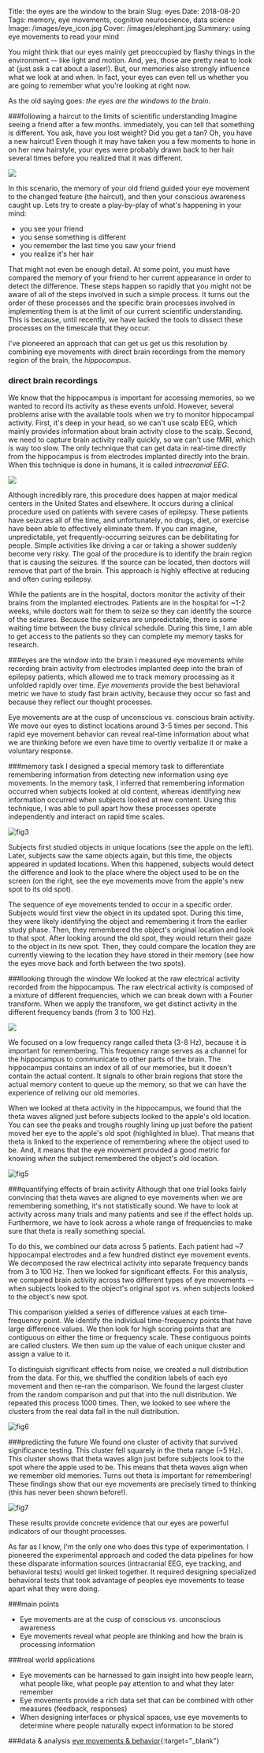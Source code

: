 Title: the eyes are the window to the brain
Slug: eyes
Date: 2018-08-20
Tags: memory, eye movements, cognitive neuroscience, data science
Image: /images/eye_icon.jpg
Cover: /images/elephant.jpg
Summary: using eye movements to read your mind
<!-- our eyes reveal our inner thoughts, before we're even aware of them. -->

You might think that our eyes mainly get preoccupied by flashy things in the environment -- like light and motion. And, yes, those are pretty neat to look at (just ask a cat about a laser!). But, our memories also strongly influence what we look at and when. In fact, your eyes can even tell us whether you are going to remember what you're looking at right now.

As the old saying goes: *the eyes are the windows to the brain*.

###following a haircut to the limits of scientific understanding
Imagine seeing a friend after a few months. immediately, you can tell that something is different. You ask, have you lost weight? Did you get a tan? Oh, you have a new haircut! Even though it may have taken you a few moments to hone in on her new hairstyle, your eyes were probably drawn back to her hair several times before you realized that it was different.

<div class="center_pic50">
<img class="icon" src='/images/haircut.png'>
</div>

In this scenario, the memory of your old friend guided your eye movement to the changed feature (the haircut), and then your conscious awareness caught up. Lets try to create a play-by-play of what's happening in your mind:
* you see your friend
* you sense something is different
* you remember the last time you saw your friend
* you realize it's her hair

That might not even be enough detail. At some point, you must have compared the memory of your friend to her current appearance in order to detect the difference. These steps happen so rapidly that you might not be aware of all of the steps involved in such a simple process. It turns out the order of these processes and the specific brain processes involved in implementing them is at the limit of our current scientific understanding. This is because, until recently, we have lacked the tools to dissect these processes on the timescale that they occur.

I've pioneered an approach that can get us get us this resolution by combining eye movements with direct brain recordings from the memory region of the brain, the *hippocampus*.

### direct brain recordings
We know that the hippocampus is important for accessing memories, so we wanted to record its activity as these events unfold. However, several problems arise with the available tools when we try to monitor hippocampal activity. First, it's deep in your head, so we can't use scalp EEG, which mainly provides information about brain activity close to the scalp. Second, we need to capture brain activity really quickly, so we can't use fMRI, which is way too slow. The only technique that can get data in real-time directly from the hippocampus is from electrodes implanted directly into the brain. When this technique is done in humans, it is called *intracranial EEG*.

<div class="center_pic50">
<img class="icon" src='/images/hpc_electrode.png'>
</div>

Although incredibly rare, this procedure does happen at major medical centers in the United States and elsewhere. It occurs during a clinical procedure used on patients with severe cases of epilepsy. These patients have seizures all of the time, and unfortunately, no drugs, diet, or exercise have been able to effectively eliminate them. If you can imagine, unpredictable, yet frequently-occurring seizures can be debilitating for people. Simple activities like driving a car or taking a shower suddenly become very risky. The goal of the procedure is to identify the brain region that is causing the seizures. If the source can be located, then doctors will remove that part of the brain. This approach is highly effective at reducing and often curing epilepsy.

While the patients are in the hospital, doctors monitor the activity of their brains from the implanted electrodes. Patients are in the hospital for ~1-2 weeks, while doctors wait for them to seize so they can identify the source of the seizures. Because the seizures are unpredictable, there is some waiting time between the busy clinical schedule. During this time, I am able to get access to the patients so they can complete my memory tasks for research.

###eyes are the window into the brain
I measured eye movements while recording brain activity from electrodes implanted deep into the brain of epilepsy patients, which allowed me to track memory processing as it unfolded rapidly over time. *Eye movements* provide the best behavioral metric we have to study fast brain activity, because they occur so fast and because they reflect our thought processes.

Eye movements are at the cusp of unconscious vs. conscious brain activity. We move our eyes to distinct locations around 3-5 times per second. This rapid eye movement behavior can reveal real-time information about what we are thinking before we even have time to overtly verbalize it or make a voluntary response.

###memory task
I designed a special memory task to differentiate remembering information from detecting new information using eye movements. In the memory task, I inferred that remembering information occurred when subjects looked at old content, whereas identifying new information occurred when subjects looked at new content. Using this technique, I was able to pull apart how these processes operate independently and interact on rapid time scales.


![fig3](/images/eyepath.gif)

Subjects first studied objects in unique locations (see the apple on the left). Later, subjects saw the same objects again, but this time, the objects appeared in updated locations. When this happened, subjects would detect the difference and look to the place where the object used to be on the screen (on the right, see the eye movements move from the apple's new spot to its old spot).

The sequence of eye movements tended to occur in a specific order. Subjects would first view the object in its updated spot. During this time, they were likely identifying the object and remembering it from the earlier study phase. Then, they remembered the object's original location and look to that spot. After looking around the old spot, they would return their gaze to the object in its new spot. Then, they could compare the location they are currently viewing to the location they have stored in their memory (see how the eyes move back and forth between the two spots).

###looking through the window
We looked at the raw electrical activity recorded from the hippocampus. The raw electrical activity is composed of a mixture of different frequencies, which we can break down with a Fourier transform. When we apply the transform, we get distinct activity in the different frequency bands (from 3 to 100 Hz).

<div class="center_pic50">
<img class="icon" src='/images/eeg.png'>
</div>

We focused on a low frequency range called theta (3-8 Hz), because it is important for remembering. This frequency range serves as a channel for the hippocampus to communicate to other parts of the brain. The hippocampus contains an index of all of our memories, but it doesn't contain the actual content. It signals to other brain regions that store the actual memory content to queue up the memory, so that we can have the experience of reliving our old memories.

When we looked at theta activity in the hippocampus, we found that the theta waves aligned just before subjects looked to the apple's old location. You can see the peaks and troughs roughly lining up just before the patient moved her eye to the apple's old spot (highlighted in blue). That means that theta is linked to the experience of remembering where the object used to be. And, it means that the eye movement provided a good metric for knowing *when* the subject remembered the object's old location.

![fig5](/images/brainwaves.gif)

###quantifying effects of brain activity
Although that one trial looks fairly convincing that theta waves are aligned to eye movements when we are remembering something, it's not statistically sound. We have to look at activity across many trials and many patients and see if the effect holds up. Furthermore, we have to look across a whole range of frequencies to make sure that theta is really something special.

To do this, we combined our data across 5 patients. Each patient had ~7 hippocampal electrodes and a few hundred distinct eye movement events. We decomposed the raw electrical activity into separate frequency bands from 3 to 100 Hz. Then we looked for significant effects. For this analysis, we compared brain activity across two different types of eye movements -- when subjects looked to the object's original spot vs. when subjects looked to the object's new spot.

This comparison yielded a series of difference values at each time-frequency point. We identify the individual time-frequency points that have large difference values. We then look for high scoring points that are contiguous on either the time or frequency scale. These contiguous points are called clusters. We then sum up the value of each unique cluster and assign a value to it.

To distinguish significant effects from noise, we created a null distribution from the data. For this, we shuffled the condition labels of each eye movement and then re-ran the comparison. We found the largest cluster from the random comparison and put that into the null distribution. We repeated this process 1000 times. Then, we looked to see where the clusters from the real data fall in the null distribution.

![fig6](/images/null_distribution.png)

###predicting the future
We found one cluster of activity that survived significance testing. This cluster fell squarely in the theta range (~5 Hz). This cluster shows that theta waves align just before subjects look to the spot where the apple used to be. This means that theta waves align when we remember old memories. Turns out theta is important for remembering! These findings show that our eye movements are precisely timed to thinking (this has never been shown before!).

![fig7](/images/hpc_phase.png)

These results provide concrete evidence that our eyes are powerful indicators of our thought processes.

As far as I know, I'm the only one who does this type of experimentation. I pioneered the experimental approach and coded the data pipelines for how these disparate information sources (intracranial EEG, eye tracking, and behavioral tests) would get linked together. It required designing specialized behavioral tests that took advantage of peoples eye movements to tease apart what they were doing.

###main points
* Eye movements are at the cusp of conscious vs. unconscious awareness
* Eye movements reveal what people are thinking and how the brain is processing information

###real world applications
* Eye movements can be harnessed to gain insight into how people learn, what people like, what people pay attention to and what they later remember
* Eye movements provide a rich data set that can be combined with other measures (feedback, responses)
* When designing interfaces or physical spaces, use eye movements to determine where people naturally expect information to be stored

###data & analysis
[eye  movements & behavior](https://github.com/donnajobridge/locationspace){:target="_blank"}
